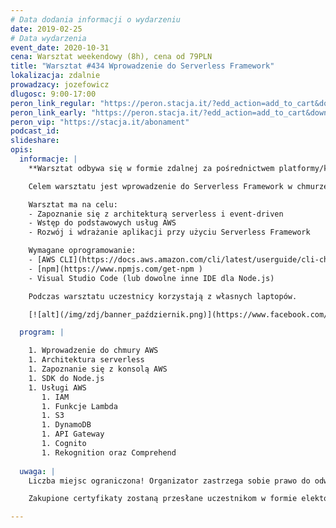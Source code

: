 ```yaml
---
# Data dodania informacji o wydarzeniu
date: 2019-02-25
# Data wydarzenia
event_date: 2020-10-31
cena: Warsztat weekendowy (8h), cena od 79PLN
title: "Warsztat #434 Wprowadzenie do Serverless Framework"
lokalizacja: zdalnie
prowadzacy: jozefowicz
dlugosc: 9:00-17:00
peron_link_regular: "https://peron.stacja.it/?edd_action=add_to_cart&download_id=3147&edd_options[price_id]=1"
peron_link_early: "https://peron.stacja.it/?edd_action=add_to_cart&download_id=3147&edd_options[price_id]=2"
peron_vip: "https://stacja.it/abonament"
podcast_id:
slideshare:
opis:
  informacje: |
    **Warsztat odbywa się w formie zdalnej za pośrednictwem platformy/komunikatora online, z wykorzystaniem dźwięku, obrazu z kamery, udostępniania ekranu komputera prowadzącego i uczestników.** 

    Celem warsztatu jest wprowadzenie do Serverless Framework w chmurze AWS. Będziemy rozwijać backend w architekturze serverless dla prostej aplikacji do zarządzania notatkami i załącznikami. Zostaną omówione podstawowe usługi AWS wraz z ich najważniejszymi funkcjami oraz możliwymi integracjami. 

    Warsztat ma na celu:
    - Zapoznanie się z architekturą serverless i event-driven
    - Wstęp do podstawowych usług AWS
    - Rozwój i wdrażanie aplikacji przy użyciu Serverless Framework

    Wymagane oprogramowanie:
    - [AWS CLI](https://docs.aws.amazon.com/cli/latest/userguide/cli-chap-install.html) - skonfigurujemy podczas warsztatu
    - [npm](https://www.npmjs.com/get-npm )
    - Visual Studio Code (lub dowolne inne IDE dla Node.js)

    Podczas warsztatu uczestnicy korzystają z własnych laptopów. 

    [![alt](/img/zdj/banner_październik.png)](https://www.facebook.com/StacjaIT)

  program: |

    1. Wprowadzenie do chmury AWS
    1. Architektura serverless
    1. Zapoznanie się z konsolą AWS
    1. SDK do Node.js
    1. Usługi AWS
       1. IAM
       1. Funkcje Lambda
       1. S3
       1. DynamoDB
       1. API Gateway
       1. Cognito
       1. Rekognition oraz Comprehend
  
  uwaga: |
    Liczba miejsc ograniczona! Organizator zastrzega sobie prawo do odwołania wydarzenia w przypadku niezgłoszenia się minimalnej liczby uczestników.

    Zakupione certyfikaty zostaną przesłane uczestnikom w formie elektoronicznej po warsztacie. Jeśli chcesz otrzymać zakupiony certyfikat w formie papierowej, zgłoś to mailowo na adres kontakt@stacja.it.

---
```

